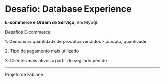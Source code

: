 <h1> Desafio: Database Experience </h1>

<p> <strong>E-commerce e Ordem de Serviço,</strong> em MySql. </p>

<p> Desafios E-commerce:  </p>

<p> 1. Demonstar quantidade de produtos vendidos - produto, quantidade </p>
<p> 2. Tipo de pagamento mais utilizado  </p>
<p> 3. Clientes mais ativos a partir do segundo pedido </p>

------------

Projeto de Fabiane